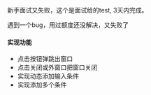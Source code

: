 <p>新手面试又失败，这个是面试给的test, 3天内完成。</p>
<p>遇到一个bug，用过额度还没解决，又失败了</p>

#### 实现功能
* 点击按钮弹跳出窗口
* 点击关闭或外窗口把窗口关闭
* 实现动态添加输入条件
* 实现添加多个条件

